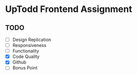 # UpTodd Frontend Assignment

## TODO

- [ ] Design Replication
- [ ] Responsiveness
- [ ] Functionality
- [x] Code Quality
- [x] Github
- [ ] Bonus Point
